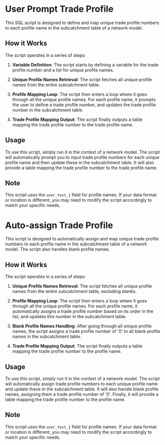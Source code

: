 # User Prompt Trade Profile

This SQL script is designed to define and map unique trade profile numbers to each profile name in the subcatchment table of a network model.

## How it Works

The script operates in a series of steps:

1. **Variable Definition**: The script starts by defining a variable for the trade profile number and a list for unique profile names.

2. **Unique Profile Names Retrieval**: The script fetches all unique profile names from the entire subcatchment table.

3. **Profile Mapping Loop**: The script then enters a loop where it goes through all the unique profile names. For each profile name, it prompts the user to define a trade profile number, and updates the trade profile number in the subcatchment table.

4. **Trade Profile Mapping Output**: The script finally outputs a table mapping the trade profile number to the trade profile name.

## Usage

To use this script, simply run it in the context of a network model. The script will automatically prompt you to input trade profile numbers for each unique profile name and then update these in the subcatchment table. It will also provide a table mapping the trade profile number to the trade profile name.

## Note

This script uses the `user_text_1` field for profile names. If your data format or location is different, you may need to modify the script accordingly to match your specific needs.




# Auto-assign Trade Profile

This script is designed to automatically assign and map unique trade profile numbers to each profile name in the subcatchment table of a network model. The script also handles blank profile names.

## How it Works

The script operates in a series of steps:

1. **Unique Profile Names Retrieval**: The script fetches all unique profile names from the entire subcatchment table, excluding blanks.

2. **Profile Mapping Loop**: The script then enters a loop where it goes through all the unique profile names. For each profile name, it automatically assigns a trade profile number based on its order in the list, and updates this number in the subcatchment table.

3. **Blank Profile Names Handling**: After going through all unique profile names, the script assigns a trade profile number of '0' to all blank profile names in the subcatchment table.

4. **Trade Profile Mapping Output**: The script finally outputs a table mapping the trade profile number to the profile name.

## Usage

To use this script, simply run it in the context of a network model. The script will automatically assign trade profile numbers to each unique profile name and update these in the subcatchment table. It will also handle blank profile names, assigning them a trade profile number of '0'. Finally, it will provide a table mapping the trade profile number to the profile name.

## Note

This script uses the `user_text_1` field for profile names. If your data format or location is different, you may need to modify the script accordingly to match your specific needs.
